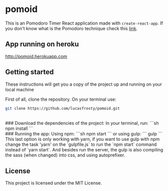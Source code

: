 # pomoid
This is an Pomodoro Timer React application made with `create-react-app`.
If you don't know what is the Pomodoro technique check this [link](https://en.wikipedia.org/wiki/Pomodoro_Technique).

## App running on heroku
http://pomoid.herokuapp.com

## Getting started
These instructions will get you a copy of the project up and running on your local machine

First of all, clone the repository. On your terminal use:
```sh
git clone https://github.com/lucasfrosty/pomoid.git
```

<br>
### Download the dependencies of the project:
In your terminal, run:
```sh
npm install
```

<br>
### Running the app:
Using npm:
```sh
npm start
```
or using gulp:
```
gulp
```
This last option is only working with yarn, if you want to use gulp with npm change the task 'yarn' on the `gulpfile.js` to run the `npm start` command instead of `yarn start`. And besides run the server, the gulp is also compiling the sass (when changed) into css, and using autoprefixer.
<br>

## License
This project is licensed under the MIT License.
